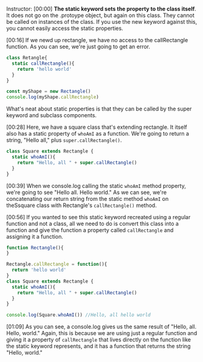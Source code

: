Instructor: [00:00] **The static keyword sets the property to the class itself**. It does not go on the .protoype object, but again on this class. They cannot be called on instances of the class. If you use the new keyword against this, you cannot easily access the static properties.

[00:16] If we newd up rectangle, we have no access to the callRectangle function. As you can see, we're just going to get an error. 

```js
class Retangle{
  static callRectangle(){
    return 'hello world'
  }
}

const myShape = new Rectangle()
console.log(myShape.callRectangle)
```

What's neat about static properties is that they can be called by the super keyword and subclass components.

[00:28] Here, we have a square class that's extending rectangle. It itself also has a static property of `whoAmI` as a function. We're going to return a string, "Hello all," plus `super.callRectangle()`.

```js
class Square extends Rectangle {
  static whoAmI(){
    return "Hello, all " + super.callRectangle()
  }
} 

```

[00:39] When we console.log calling the static `whoAmI` method property, we're going to see "Hello all. Hello world." As we can see, we're concatenating our return string from the static method `whoAmI` on theSsquare class with Rectangle's `callRectangle()` method.

[00:56] If you wanted to see this static keyword recreated using a regular function and not a class, all we need to do is convert this class into a function and give the function a property called `callRectangle` and assigning it a function.

```js
function Rectangle(){
}

Rectangle.callRectangle = function(){
  return 'hello world'
}
class Square extends Rectangle {
  static whoAmI(){
    return "Hello, all " + super.callRectangle()
  }
}

console.log(Square.whoAmI()) //Hello, all hello world
```

[01:09] As you can see, a console.log gives us the same result of "Hello, all. Hello, world." Again, this is because we are using just a regular function and giving it a property of `callRectangle` that lives directly on the function like the static keyword represents, and it has a function that returns the string "Hello, world."
